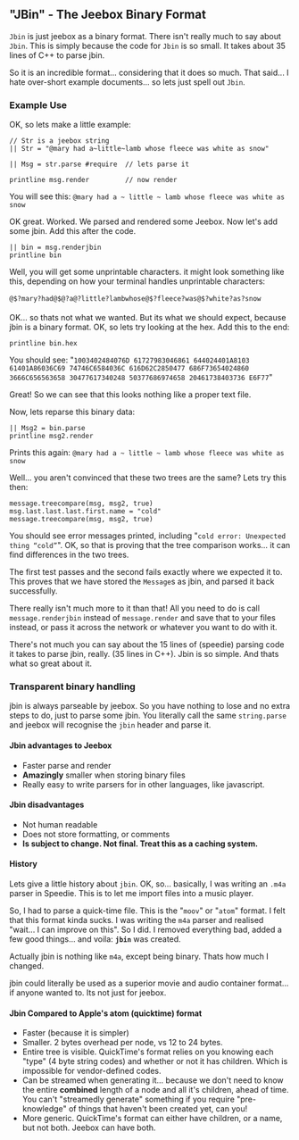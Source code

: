 ## "JBin" - The Jeebox Binary Format

`Jbin` is just jeebox as a binary format. There isn't really much to say about `Jbin`. This is simply because the code for `Jbin` is so small. It takes about 35 lines of C++ to parse jbin.

So it is an incredible format... considering that it does so much. That said... I hate over-short example documents... so lets just spell out `Jbin`.


### Example Use

OK, so lets make a little example:
    
    // Str is a jeebox string
    || Str = "@mary had a~little~lamb whose fleece was white as snow"
    
    || Msg = str.parse #require  // lets parse it
    
    printline msg.render         // now render
   
You will see this: `@mary had a ~ little ~ lamb whose fleece was white as snow`

OK great. Worked. We parsed and rendered some Jeebox. Now let's add some jbin. Add this after the code.

    || bin = msg.renderjbin
    printline bin
    
Well, you will get some unprintable characters. it might look something like this, depending on how your terminal handles unprintable characters:

    @$?mary?had@$@?a@?little?lambwhose@$?fleece?was@$?white?as?snow

OK... so thats not what we wanted. But its what we should expect, because jbin is a binary format. OK, so lets try looking at the hex. Add this to the end:

    printline bin.hex

You should see: "`1003402484076D 61727983046861 644024401A8103 61401A86036C69 74746C6584036C 616D62C2850477 686F73654024860 3666C656563658 30477617340248 50377686974658 20461738403736 E6F77`"

Great! So we can see that this looks nothing like a proper text file. 

Now, lets reparse this binary data:

    || Msg2 = bin.parse
    printline msg2.render
    
Prints this again: `@mary had a ~ little ~ lamb whose fleece was white as snow`

Well... you aren't convinced that these two trees are the same? Lets try this then:

    message.treecompare(msg, msg2, true)
    msg.last.last.last.first.name = "cold"
    message.treecompare(msg, msg2, true)

You should see error messages printed, including "`cold error: Unexpected thing “cold”`". OK, so that is proving that the tree comparison works... it can find differences in the two trees.

The first test passes and the second fails exactly where we expected it to. This proves that we have stored the `Message`s as jbin, and parsed it back successfully.

There really isn't much more to it than that! All you need to do is call `message.renderjbin` instead of `message.render` and save that to your files instead, or pass it across the network or whatever you want to do with it.

There's not much you can say about the 15 lines of (speedie) parsing code it takes to parse jbin, really. (35 lines in C++). Jbin is so simple. And thats what so great about it.

### Transparent binary handling

jbin is always parseable by jeebox. So you have nothing to lose and no extra steps to do, just to parse some jbin. You literally call the same `string.parse` and jeebox will recognise the `jbin` header and parse it. 

#### Jbin advantages to Jeebox

* Faster parse and render
* **Amazingly** smaller when storing binary files
* Really easy to write parsers for in other languages, like javascript.

#### Jbin disadvantages
* Not human readable
* Does not store formatting, or comments
* **Is subject to change. Not final. Treat this as a caching system.**

#### History

Lets give a little history about `jbin`. OK, so... basically, I was writing an `.m4a` parser in Speedie. This is to let me import files into a music player.

So, I had to parse a quick-time file. This is the "`moov`" or "`atom`" format. I felt that this format kinda sucks. I was writing the `m4a` parser and realised "wait... I can improve on this". So I did. I removed everything bad, added a few good things... and voila: **`jbin`** was created.

Actually jbin is nothing like `m4a`, except being binary. Thats how much I changed.

jbin could literally be used as a superior movie and audio container format... if anyone wanted to. Its not just for jeebox.

#### Jbin Compared to Apple's atom (quicktime) format

* Faster (because it is simpler)
* Smaller. 2 bytes overhead per node, vs 12 to 24 bytes.
* Entire tree is visible. QuickTime's format relies on you knowing each "type" (4 byte string codes) and whether or not it has children. Which is impossible for vendor-defined codes.
* Can be streamed when generating it... because we don't need to know the entire **combined** length of a node and all it's children, ahead of time. You can't "streamedly generate" something if you require "pre-knowledge" of things that haven't been created yet, can you!
* More generic. QuickTime's format can either have children, or a name, but not both. Jeebox can have both.
